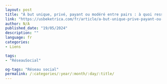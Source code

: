 ```yaml
---
layout: post
title: "À but unique, privé, payant ou modéré entre pairs : à quoi ressemble le réseau social de demain ?"
link: "https://usbeketrica.com/fr/article/a-but-unique-prive-payant-ou-modere-entre-pairs-a-quoi-ressemble-le-reseau-social-de-demain"
author: N/A
published_date: "19/05/2024"
description: ""
language: fr
categories:
- Liens

tags:
- "RéseauSocial"

og-tags: "Réseau social"
permalink: /:categories/:year/:month/:day/:title/
---
```

